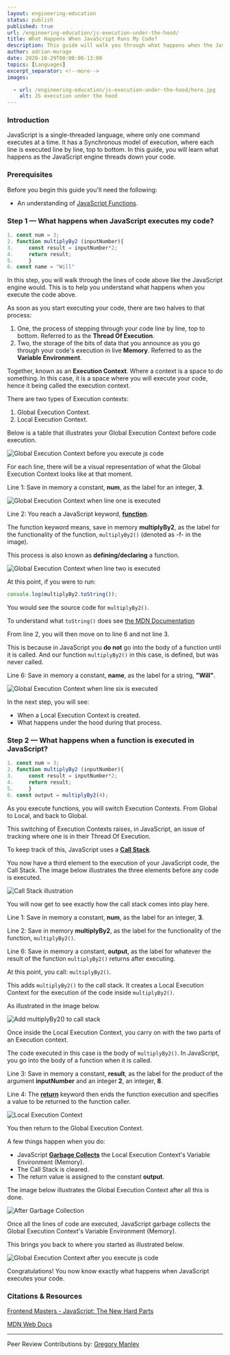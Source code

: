 ```yaml
---
layout: engineering-education
status: publish
published: true
url: /engineering-education/js-execution-under-the-hood/
title: What Happens When JavaScript Runs My Code?
description: This guide will walk you through what happens when the JavaScript (a single-threaded language) engine runs your code.
author: adrian-murage
date: 2020-10-29T00:00:00-13:00
topics: [Languages]
excerpt_separator: <!--more-->
images:

  - url: /engineering-education/js-execution-under-the-hood/hero.jpg
    alt: JS execution under the hood
---
```

### Introduction
JavaScript is a single-threaded language, where only one command executes at a time. It has a Synchronous model of execution, where each line is executed line by line, top to bottom. In this guide, you will learn what happens as the JavaScript engine threads down your code.
<!--more-->
### Prerequisites
Before you begin this guide you'll need the following:

- An understanding of [JavaScript Functions](https://developer.mozilla.org/en-US/docs/Web/JavaScript/Guide/Functions).

### Step 1 — What happens when JavaScript executes my code?
```JavaScript
1. const num = 3;
2. function multiplyBy2 (inputNumber){
3.     const result = inputNumber*2;
4.     return result;
5.     }
6. const name = "Will"
```

In this step, you will walk through the lines of code above like the JavaScript engine would. This is to help you understand what happens when you execute the code above.

As soon as you start executing your code, there are two halves to that process:

1. One, the process of stepping through your code line by line, top to bottom. Referred to as the **Thread Of Execution**.
2. Two, the storage of the bits of data that you announce as you go through your code's execution in live **Memory**. Referred to as the **Variable Environment**.

Together, known as an **Execution Context**. Where a context is a space to do something. In this case, it is a space where you will execute your code, hence it being called the execution context.

There are two types of Execution contexts:
1. Global Execution Context.
2. Local Execution Context.

Below is a table that illustrates your Global Execution Context before code execution.

![Global Execution Context before you execute js code](/engineering-education/js-execution-under-the-hood/global_execution_context_before_executing_js_code.jpg)

For each line, there will be a visual representation of what the Global Execution Context looks like at that moment.

Line 1: Save in memory a constant, **num**, as the label for an integer, **3**.

![Global Execution Context when line one is executed](/engineering-education/js-execution-under-the-hood/step_one_line_one.jpg)

Line 2: You reach a JavaScript keyword, [**function**](https://developer.mozilla.org/en-US/docs/Web/JavaScript/Guide/Functions).

The function keyword means, save in memory **multiplyBy2**, as the label for the functionality of the function, `multiplyBy2()` (denoted as -f- in the image).

This process is also known as **defining/declaring** a function.

![Global Execution Context when line two is executed](/engineering-education/js-execution-under-the-hood/step_one_line_two.jpg)

At this point, if you were to run:
```JavaScript
console.log(multiplyBy2.toString());
```

You would see the source code for `multiplyBy2()`.

To understand what `toString()` does see [the MDN Documentation](https://developer.mozilla.org/en-US/docs/Web/API/Location/toString)

From line 2, you will then move on to line 6 and not line 3.

This is because in JavaScript you **do not** go into the body of a function until it is called. And our function `multiplyBy2()` in this case, is defined, but was never called.

Line 6: Save in memory a constant, **name**, as the label for a string, **"Will"**.

![Global Execution Context when line six is executed](/engineering-education/js-execution-under-the-hood/step_one_line_six.jpg)

In the next step, you will see:
- When a Local Execution Context is created.
- What happens under the hood during that process.

### Step 2 — What happens when a function is executed in JavaScript?
```JavaScript
1. const num = 3;
2. function multiplyBy2 (inputNumber){
3.     const result = inputNumber*2;
4.     return result;
5.     }
6. const output = multiplyBy2(4);
```

As you execute functions, you will switch Execution Contexts. From Global to Local, and back to Global.

This switching of Execution Contexts raises, in JavaScript, an issue of tracking where one is in their Thread Of Execution.

To keep track of this, JavaScript uses a [**Call Stack**](https://developer.mozilla.org/en-US/docs/Glossary/Call_stack).

You now have a third element to the execution of your JavaScript code, the Call Stack. The image below illustrates the three elements before any code is executed.

![Call Stack illustration](/engineering-education/js-execution-under-the-hood/call_stack_intro.jpg)

You will now get to see exactly how the call stack comes into play here.

Line 1: Save in memory a constant, **num**, as the label for an integer, **3**.

Line 2: Save in memory **multiplyBy2**, as the label for the functionality of the function, `multiplyBy2()`.

Line 6: Save in memory a constant, **output**, as the label for whatever the result of the function  `multiplyBy2()` returns after executing.

At this point, you call: `multiplyBy2()`.

This adds `multiplyBy2()` to the call stack. It creates a Local Execution Context for the execution of the code inside `multiplyBy2()`.

As illustrated in the image below.

![Add multiplyBy2() to call stack](/engineering-education/js-execution-under-the-hood/call_stack_add_multiplyBy2.jpg)

Once inside the Local Execution Context, you carry on with the two parts of an Execution context.

The code executed in this case is the body of `multiplyBy2()`. In JavaScript, you go into the body of a function when it is called.

Line 3: Save in memory a constant, **result**, as the label for the product of the argument **inputNumber** and an integer **2**, an integer, **8**.

Line 4: The [**return**](https://developer.mozilla.org/en-US/docs/Web/JavaScript/Reference/Statements/return) keyword then ends the function execution and specifies a value to be returned to the function caller.

![Local Execution Context](/engineering-education/js-execution-under-the-hood/local_execution_context.jpg)

You then return to the Global Execution Context.

A few things happen when you do:
- JavaScript [**Garbage Collects**](https://developer.mozilla.org/en-US/docs/Web/JavaScript/Memory_Management) the Local Execution Context's Variable Environment (Memory).
- The Call Stack is cleared.
- The return value is assigned to the constant **output**.

The image below illustrates the Global Execution Context after all this is done.

![After Garbage Collection](/engineering-education/js-execution-under-the-hood/after_garbage_collection.jpg)

Once all the lines of code are executed, JavaScript garbage collects the Global Execution Context's Variable Environment (Memory).

This brings you back to where you started as illustrated below.

![Global Execution Context after you execute js code](/engineering-education/js-execution-under-the-hood/global_execution_context_after_executing_js_code.jpg)

Congratulations! You now know exactly what happens when JavaScript executes your code.

### Citations & Resources
[Frontend Masters - JavaScript: The New Hard Parts](https://frontendmasters.com/courses/javascript-new-hard-parts/)

[MDN Web Docs](https://developer.mozilla.org/en-US/)

---
Peer Review Contributions by: [Gregory Manley](/engineering-education/authors/gregory-manley/)
